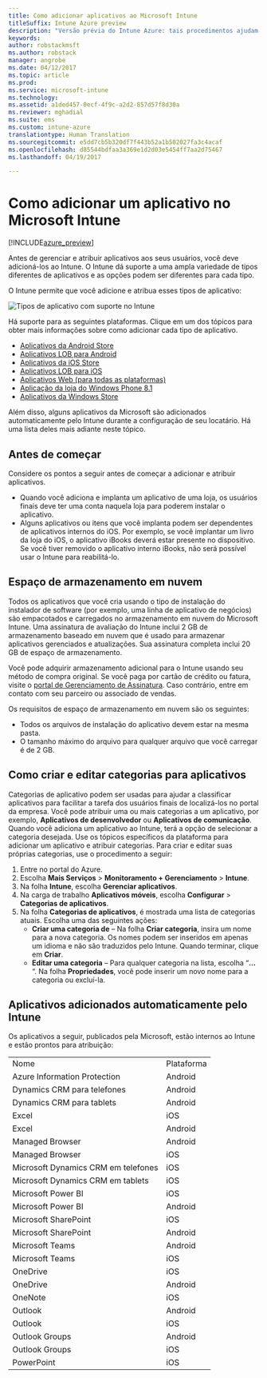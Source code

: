 ```yaml
---
title: Como adicionar aplicativos ao Microsoft Intune
titleSuffix: Intune Azure preview
description: "Versão prévia do Intune Azure: tais procedimentos ajudam você a deixar seus aplicativos no Intune prontos para serem atribuído aos usuários e dispositivos. "
keywords: 
author: robstackmsft
ms.author: robstack
manager: angrobe
ms.date: 04/12/2017
ms.topic: article
ms.prod: 
ms.service: microsoft-intune
ms.technology: 
ms.assetid: a1ded457-0ecf-4f9c-a2d2-857d57f8d30a
ms.reviewer: mghadial
ms.suite: ems
ms.custom: intune-azure
translationtype: Human Translation
ms.sourcegitcommit: e5dd7cb5b320df7f443b52a1b502027fa3c4acaf
ms.openlocfilehash: d85544bdfaa3a369e1d2d03e5454ff7aa2d75467
ms.lasthandoff: 04/19/2017

---
```


# <a name="how-to-add-an-app-to-microsoft-intune"></a>Como adicionar um aplicativo no Microsoft Intune

[!INCLUDE[azure_preview](../includes/azure_preview.md)]

Antes de gerenciar e atribuir aplicativos aos seus usuários, você deve adicioná-los ao Intune. O Intune dá suporte a uma ampla variedade de tipos diferentes de aplicativos e as opções podem ser diferentes para cada tipo.

O Intune permite que você adicione e atribua esses tipos de aplicativo:

![Tipos de aplicativo com suporte no Intune](./media/app-types.png)

Há suporte para as seguintes plataformas. Clique em um dos tópicos para obter mais informações sobre como adicionar cada tipo de aplicativo.

- [Aplicativos da Android Store](/intune-azure/manage-apps/android-store-app)
- [Aplicativos LOB para Android](/intune-azure/manage-apps/android-lob-app)
- [Aplicativos da iOS Store](/intune-azure/manage-apps/ios-store-app)
- [Aplicativos LOB para iOS](/intune-azure/manage-apps/ios-lob-app)
- [Aplicativos Web (para todas as plataformas)](/intune-azure/manage-apps/web-app)
- [Aplicação da loja do Windows Phone 8.1](/intune-azure/manage-apps/windows-phone-8-1-store-app)
- [Aplicativos da Windows Store](/intune-azure/manage-apps/windows-store-app)

Além disso, alguns aplicativos da Microsoft são adicionados automaticamente pelo Intune durante a configuração de seu locatário. Há uma lista deles mais adiante neste tópico.

## <a name="before-you-start"></a>Antes de começar

Considere os pontos a seguir antes de começar a adicionar e atribuir aplicativos.

- Quando você adiciona e implanta um aplicativo de uma loja, os usuários finais deve ter uma conta naquela loja para poderem instalar o aplicativo.
- Alguns aplicativos ou itens que você implanta podem ser dependentes de aplicativos internos do iOS. Por exemplo, se você implantar um livro da loja do iOS, o aplicativo iBooks deverá estar presente no dispositivo. Se você tiver removido o aplicativo interno iBooks, não será possível usar o Intune para reabilitá-lo.

## <a name="cloud-storage-space"></a>Espaço de armazenamento em nuvem
Todos os aplicativos que você cria usando o tipo de instalação do instalador de software (por exemplo, uma linha de aplicativo de negócios) são empacotados e carregados no armazenamento em nuvem do Microsoft Intune. Uma assinatura de avaliação do Intune inclui 2 GB de armazenamento baseado em nuvem que é usado para armazenar aplicativos gerenciados e atualizações. Sua assinatura completa inclui 20 GB de espaço de armazenamento.

Você pode adquirir armazenamento adicional para o Intune usando seu método de compra original.  Se você paga por cartão de crédito ou fatura, visite o [portal de Gerenciamento de Assinatura](https://portal.office.com/adminportal/home?switchtomodern=true#/subscriptions).  Caso contrário, entre em contato com seu parceiro ou associado de vendas.

Os requisitos de espaço de armazenamento em nuvem são os seguintes:

-   Todos os arquivos de instalação do aplicativo devem estar na mesma pasta.
-   O tamanho máximo do arquivo para qualquer arquivo que você carregar é de 2 GB.

## <a name="how-to-create-and-edit-categories-for-apps"></a>Como criar e editar categorias para aplicativos

Categorias de aplicativo podem ser usadas para ajudar a classificar aplicativos para facilitar a tarefa dos usuários finais de localizá-los no portal da empresa. Você pode atribuir uma ou mais categorias a um aplicativo, por exemplo, **Aplicativos de desenvolvedor** ou **Aplicativos de comunicação**.
Quando você adiciona um aplicativo ao Intune, terá a opção de selecionar a categoria desejada. Use os tópicos específicos da plataforma para adicionar um aplicativo e atribuir categorias. Para criar e editar suas próprias categorias, use o procedimento a seguir:

1. Entre no portal do Azure.
2. Escolha **Mais Serviços** > **Monitoramento + Gerenciamento** > **Intune**.
3. Na folha **Intune**, escolha **Gerenciar aplicativos**.
4. Na carga de trabalho **Aplicativos móveis**, escolha **Configurar** > **Categorias de aplicativos**.
5. Na folha **Categorias de aplicativos**, é mostrada uma lista de categorias atuais. Escolha uma das seguintes ações:
    - **Criar uma categoria de** – Na folha **Criar categoria**, insira um nome para a nova categoria. Os nomes podem ser inseridos em apenas um idioma e não são traduzidos pelo Intune. Quando terminar, clique em **Criar**.
    - **Editar uma categoria** – Para qualquer categoria na lista, escolha “**...** “. Na folha **Propriedades**, você pode inserir um novo nome para a categoria ou excluí-la.


## <a name="apps-added-automatically-by-intune"></a>Aplicativos adicionados automaticamente pelo Intune

Os aplicativos a seguir, publicados pela Microsoft, estão internos ao Intune e estão prontos para atribuição:

|||
|-|-|
|Nome|Plataforma|Tipo de aplicativo|
|Azure Information Protection|Android|Aplicativo gerenciado da loja do Android|
|Dynamics CRM para telefones|Android|Aplicativo gerenciado da loja do Android|
|Dynamics CRM para tablets|Android|Aplicativo gerenciado da loja do Android|
|Excel|iOS|Aplicativo gerenciado de loja do iOS|
|Excel|Android|Aplicativo gerenciado da loja do Android|
|Managed Browser|Android|Aplicativo gerenciado da loja do Android|
|Managed Browser|iOS|Aplicativo gerenciado de loja do iOS|
|Microsoft Dynamics CRM em telefones|iOS|Aplicativo gerenciado de loja do iOS|
|Microsoft Dynamics CRM em tablets|iOS|Aplicativo gerenciado de loja do iOS|
|Microsoft Power BI|iOS|Aplicativo gerenciado de loja do iOS|
|Microsoft Power BI|Android|Aplicativo gerenciado da loja do Android|
|Microsoft SharePoint|iOS|Aplicativo gerenciado de loja do iOS|
|Microsoft SharePoint|Android|Aplicativo gerenciado da loja do Android|
|Microsoft Teams|Android|Aplicativo gerenciado da loja do Android|
|Microsoft Teams|iOS|Aplicativo gerenciado de loja do iOS|
|OneDrive|iOS|Aplicativo gerenciado de loja do iOS|
|OneDrive|Android|Aplicativo gerenciado da loja do Android|
|OneNote|iOS|Aplicativo gerenciado de loja do iOS|
|Outlook|Android|Aplicativo gerenciado da loja do Android|
|Outlook|iOS|Aplicativo gerenciado de loja do iOS|
|Outlook Groups|Android|Aplicativo gerenciado da loja do Android|
|Outlook Groups|iOS|Aplicativo gerenciado de loja do iOS|
|PowerPoint|iOS|Aplicativo gerenciado de loja do iOS|

